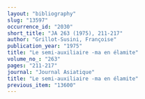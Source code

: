 ```yaml
---
layout: "bibliography"
slug: "13597"
occurrence_id: "2030"
short_title: "JA 263 (1975), 211-217"
author: "Grillot-Susini, Françoise"
publication_year: "1975"
title: "Le semi-auxiliaire -ma en élamite"
volume_no_: "263"
pages: "211-217"
journal: "Journal Asiatique"
title: "Le semi-auxiliaire -ma en élamite"
previous_item: "13600"
---
```

